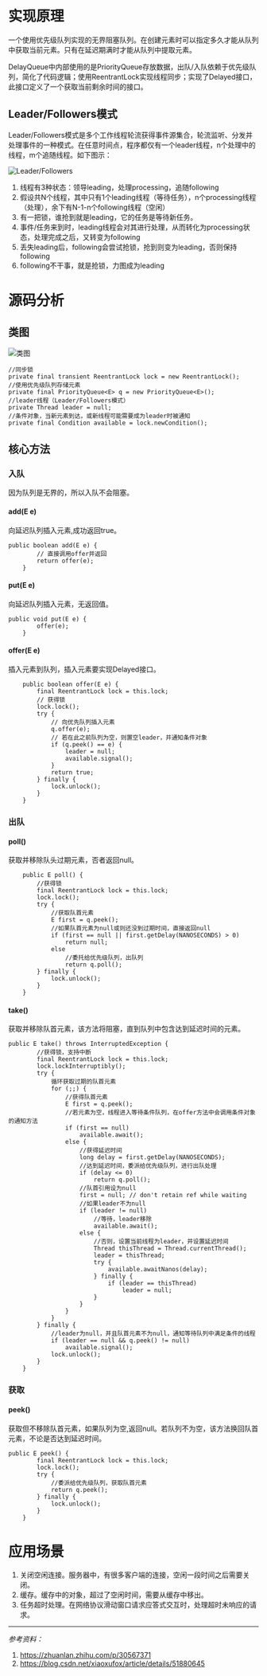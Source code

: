 # 实现原理
一个使用优先级队列实现的无界阻塞队列。在创建元素时可以指定多久才能从队列中获取当前元素。只有在延迟期满时才能从队列中提取元素。

DelayQueue中内部使用的是PriorityQueue存放数据，出队/入队依赖于优先级队列，简化了代码逻辑；使用ReentrantLock实现线程同步；实现了Delayed接口，此接口定义了一个获取当前剩余时间的接口。

## Leader/Followers模式
Leader/Followers模式是多个工作线程轮流获得事件源集合，轮流监听、分发并处理事件的一种模式。在任意时间点，程序都仅有一个leader线程，n个处理中的线程，m个追随线程。如下图示：

![Leader/Followers](https://github.com/alanzhang211/learning-note/raw/master/img/Leader-Followers.jpg)

1. 线程有3种状态：领导leading，处理processing，追随following
2. 假设共N个线程，其中只有1个leading线程（等待任务），n个processing线程（处理），余下有N-1-n个following线程（空闲）
3. 有一把锁，谁抢到就是leading，它的任务是等待新任务。
4. 事件/任务来到时，leading线程会对其进行处理，从而转化为processing状态，处理完成之后，又转变为following
5. 丢失leading后，following会尝试抢锁，抢到则变为leading，否则保持following
6. following不干事，就是抢锁，力图成为leading

# 源码分析
## 类图
![类图](https://github.com/alanzhang211/learning-note/raw/master/img/DelayQueue-class.png)

```
//同步锁
private final transient ReentrantLock lock = new ReentrantLock();
//使用优先级队列存储元素
private final PriorityQueue<E> q = new PriorityQueue<E>();
//leader线程（Leader/Followers模式）
private Thread leader = null;
//条件对象，当新元素到达，或新线程可能需要成为leader时被通知
private final Condition available = lock.newCondition();
```

## 核心方法
### 入队
因为队列是无界的，所以入队不会阻塞。

#### add(E e)
向延迟队列插入元素,成功返回true。
```
public boolean add(E e) {
        // 直接调用offer并返回
        return offer(e);
    }
```

#### put(E e)
向延迟队列插入元素，无返回值。

```
public void put(E e) {
        offer(e);
    }
```
#### offer(E e)
插入元素到队列，插入元素要实现Delayed接口。
```
    public boolean offer(E e) {
        final ReentrantLock lock = this.lock;
        // 获得锁
        lock.lock();
        try {
            // 向优先队列插入元素
            q.offer(e);
            // 若在此之前队列为空，则置空leader，并通知条件对象
            if (q.peek() == e) {
                leader = null;
                available.signal();
            }
            return true;
        } finally {
            lock.unlock();
        }
    }
```

### 出队
#### poll()
获取并移除队头过期元素，否者返回null。
```
    public E poll() {
        //获得锁
        final ReentrantLock lock = this.lock;
        lock.lock();
        try {
            //获取队首元素
            E first = q.peek();
            //如果队首元素为null或则还没到过期时间，直接返回null
            if (first == null || first.getDelay(NANOSECONDS) > 0)
                return null;
            else
                //委托给优先级队列，出队列
                return q.poll();
        } finally {
            lock.unlock();
        }
    }
```
#### take()
获取并移除队首元素，该方法将阻塞，直到队列中包含达到延迟时间的元素。
```
public E take() throws InterruptedException {
        //获得锁，支持中断
        final ReentrantLock lock = this.lock;
        lock.lockInterruptibly();
        try {
            循环获取过期的队首元素
            for (;;) {
                //获得队首元素
                E first = q.peek();
                //若元素为空，线程进入等待条件队列，在offer方法中会调用条件对象的通知方法
                if (first == null)
                    available.await();
                else {
                    //获得延迟时间
                    long delay = first.getDelay(NANOSECONDS);
                    //达到延迟时间，委派给优先级队列，进行出队处理
                    if (delay <= 0)
                        return q.poll();
                    //队首引用设为null
                    first = null; // don't retain ref while waiting
                    //如果leader不为null
                    if (leader != null)
                        //等待，leader移除
                        available.await();
                    else {
                        //否则，设置当前线程为leader，并设置延迟时间
                        Thread thisThread = Thread.currentThread();
                        leader = thisThread;
                        try {
                            available.awaitNanos(delay);
                        } finally {
                            if (leader == thisThread)
                                leader = null;
                        }
                    }
                }
            }
        } finally {
            //leader为null，并且队首元素不为null，通知等待队列中满足条件的线程
            if (leader == null && q.peek() != null)
                available.signal();
            lock.unlock();
        }
    }
```
### 获取
#### peek()
获取但不移除队首元素，如果队列为空,返回null。若队列不为空，该方法换回队首元素，不论是否达到延迟时间。
```
public E peek() {
        final ReentrantLock lock = this.lock;
        lock.lock();
        try {
            //委派给优先级队列，获取队首元素
            return q.peek();
        } finally {
            lock.unlock();
        }
    }
```

# 应用场景
1. 关闭空闲连接。服务器中，有很多客户端的连接，空闲一段时间之后需要关闭。
2. 缓存。缓存中的对象，超过了空闲时间，需要从缓存中移出。
3. 任务超时处理。在网络协议滑动窗口请求应答式交互时，处理超时未响应的请求。

---
*参考资料：*
1. https://zhuanlan.zhihu.com/p/30567371
2. https://blog.csdn.net/xiaoxufox/article/details/51880645
